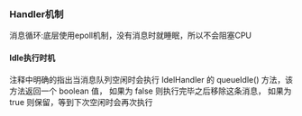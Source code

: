 ### Handler机制

消息循环:底层使用epoll机制，没有消息时就睡眠，所以不会阻塞CPU

[](img/Handler.jpg)

#### Idle执行时机

注释中明确的指出当消息队列空闲时会执行 IdelHandler 的 queueIdle() 方法，该方法返回一个 boolean 值，
如果为 false 则执行完毕之后移除这条消息， 如果为 true 则保留，等到下次空闲时会再次执行
